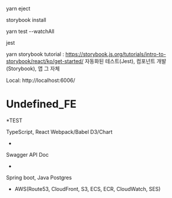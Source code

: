 yarn eject

storybook install

yarn test --watchAll

jest

yarn storybook
tutorial : https://storybook.js.org/tutorials/intro-to-storybook/react/ko/get-started/
자동화된 테스트(Jest), 컴포넌트 개발(Storybook), 앱 그 자체

Local: http://localhost:6006/
# Undefined_FE
*TEST

TypeScript, React
Webpack/Babel
D3/Chart

+ 

Swagger API Doc

+ 

Spring boot, Java
Postgres

+ AWS(Route53, CloudFront, S3, ECS, ECR, CloudWatch, SES)